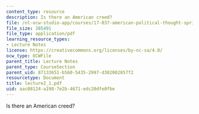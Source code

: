 ```yaml
---
content_type: resource
description: Is there an American creed?
file: /ol-ocw-studio-app/courses/17-037-american-political-thought-spring-2004/aac08124a1987e2b4671edc20dfe0fbe_lecture2_1.pdf
file_size: 385491
file_type: application/pdf
learning_resource_types:
- Lecture Notes
license: https://creativecommons.org/licenses/by-nc-sa/4.0/
ocw_type: OCWFile
parent_title: Lecture Notes
parent_type: CourseSection
parent_uid: 87133651-b560-5435-2997-d382002857f2
resourcetype: Document
title: lecture2_1.pdf
uid: aac08124-a198-7e2b-4671-edc20dfe0fbe
---
```

Is there an American creed?